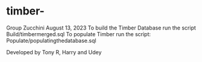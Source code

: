 # timber-
Group Zucchini
August 13, 2023
To build the Timber Database run the script
	Build/timbermerged.sql
To populate Timber run the script:
	Populate/populatingthedatabase.sql

 Developed by Tony R, Harry and Udey
